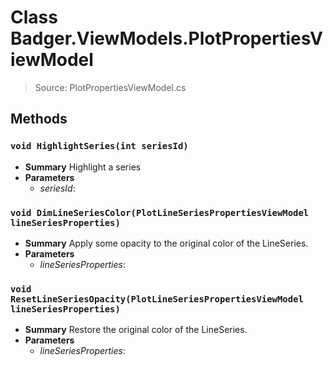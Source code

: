# Class Badger.ViewModels.PlotPropertiesViewModel
> Source: PlotPropertiesViewModel.cs
## Methods
### ``void HighlightSeries(int seriesId)``
* **Summary**
  Highlight a series
* **Parameters**
  * _seriesId_: 
### ``void DimLineSeriesColor(PlotLineSeriesPropertiesViewModel lineSeriesProperties)``
* **Summary**
  Apply some opacity to the original color of the LineSeries.
* **Parameters**
  * _lineSeriesProperties_: 
### ``void ResetLineSeriesOpacity(PlotLineSeriesPropertiesViewModel lineSeriesProperties)``
* **Summary**
  Restore the original color of the LineSeries.
* **Parameters**
  * _lineSeriesProperties_: 

